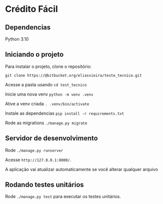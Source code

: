 # Crédito Fácil

## Dependencias 
Python 3.10

## Iniciando o projeto

Para instalar o projeto, clone o repositório:

`git clone https://@bitbucket.org/eliasvieira/teste_tecnico.git`

Acesse a pasta usando `cd test_tecnico`

Inicie uma nova venv `python -m venv .venv`

Ative a venv criada `. .venv/bin/activate`

Instale as dependencias `pip install -r requirements.txt`

Rode as migrations `./manage.py migrate`

## Servidor de desenvolvimento

Rode `./manage.py runserver`

Acesse `http://127.0.0.1:8000/`.

A aplicação vai atualizar automaticamente se você alterar qualquer arquivo

## Rodando testes unitários

Rode `./manage.py test` para executar os testes unitários.
